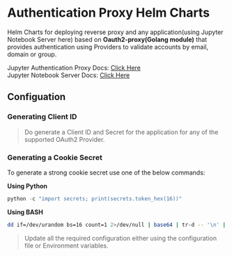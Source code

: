 # Authentication Proxy Helm Charts
Helm Charts for deploying reverse proxy and any application(using Jupyter Notebook Server here) based on **Oauth2-proxy(Golang module)** that provides authentication using Providers to validate accounts by email, domain or group.

Jupyter Authentication Proxy Docs: [Click Here](./Proxy/README.md) <br/>
Jupyter Notebook Server Docs: [Click Here](./Jupyter/README.md)


## Configuation
### Generating Client ID
> Do generate a Client ID and Secret for the application for any of the supported OAuth2 Provider.

### Generating a Cookie Secret
To generate a strong cookie secret use one of the below commands:

**Using Python**
```python
python -c "import secrets; print(secrets.token_hex(16))"
```

**Using BASH** 
```bash
dd if=/dev/urandom bs=16 count=1 2>/dev/null | base64 | tr-d -- '\n' | tr --'+/''-_' ; echo
```

> Update all the required configuration either using the configuration file or Environment variables.